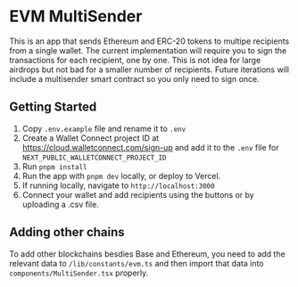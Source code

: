 # EVM MultiSender

This is an app that sends Ethereum and ERC-20 tokens to multipe recipients from a single wallet. The current implementation will require you to sign the transactions for each recipient, one by one. This is not idea for large airdrops but not bad for a smaller number of recipients. Future iterations will include a multisender smart contract so you only need to sign once. 

## Getting Started

1. Copy `.env.example` file and rename it to `.env`
2. Create a Wallet Connect project ID at https://cloud.walletconnect.com/sign-up and add it to the `.env` file for `NEXT_PUBLIC_WALLETCONNECT_PROJECT_ID`
3. Run `pnpm install`
4. Run the app with `pnpm dev` locally, or deploy to Vercel. 
5. If running locally, navigate to `http://localhost:3000`
6. Connect your wallet and add recipients using the buttons or by uploading a .csv file. 

## Adding other chains

To add other blockchains besdies Base and Ethereum, you need to add the relevant data to `/lib/constants/evm.ts` and then import that data into `components/MultiSender.tsx` properly. 